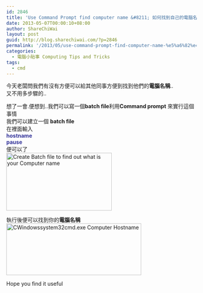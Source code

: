 ```yaml
---
id: 2846
title: 'Use Command Prompt find computer name &#8211; 如何找到自己的電腦名稱'
date: 2013-05-07T00:00:10+08:00
author: ShareChiWai
layout: post
guid: http://blog.sharechiwai.com/?p=2846
permalink: '/2013/05/use-command-prompt-find-computer-name-%e5%a6%82%e4%bd%95%e6%89%be%e5%88%b0%e8%87%aa%e5%b7%b1%e7%9a%84%e9%9b%bb%e8%85%a6%e5%90%8d%e7%a8%b1/'
categories:
  - 電腦小貼事 Computing Tips and Tricks
tags:
  - cmd
---
```

今天老闆問我們有沒有方便可以給其他同事方便到找到他們的**電腦名稱**..  
又不用多步驟的..

想了一會.便想到..我們可以寫一個**batch file**利用**Command prompt** 來實行這個事情  
我們可以建立一個 **batch file**  
在裡面輸入  
<span style="color: #333399;"><strong>hostname</strong></span>  
 <span style="color: #333399;"><strong>pause<br /> </strong></span>便可以了  
[<img class="alignnone size-full wp-image-2847" alt="Create Batch file to find out what is your Computer name" src="https://i1.wp.com/blog.sharechiwai.com/wp-content/uploads/2013/08/run.bat-Notepad2.jpg?resize=279%2C153" width="279" height="153" data-recalc-dims="1" />](https://i1.wp.com/blog.sharechiwai.com/wp-content/uploads/2013/08/run.bat-Notepad2.jpg)

執行後便可以找到你的**電腦名稱**  
[<img class="alignnone size-full wp-image-2848" alt="CWindowssystem32cmd.exe Computer Hostname" src="https://i1.wp.com/blog.sharechiwai.com/wp-content/uploads/2013/08/CWindowssystem32cmd.exe.jpg?resize=357%2C137" width="357" height="137" data-recalc-dims="1" />](https://i1.wp.com/blog.sharechiwai.com/wp-content/uploads/2013/08/CWindowssystem32cmd.exe.jpg)

Hope you find it useful